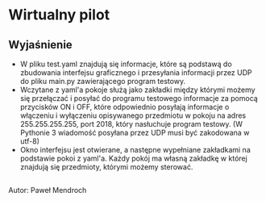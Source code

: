 # Wirtualny pilot
## Wyjaśnienie
- W pliku test.yaml znajdują się informacje, które są podstawą do zbudowania interfejsu graficznego 
i przesyłania informacji przez UDP do pliku main.py zawierającego program testowy.
- Wczytane z yaml'a pokoje służą jako zakładki między którymi możemy się przełączać
i posyłać do programu testowego informacje za pomocą przycisków ON i OFF, które odpowiednio
posyłają informacje o włączeniu i wyłączeniu opisywanego przedmiotu w pokoju na adres
255.255.255.255, port 2018, który nasłuchuje program testowy.
(W Pythonie 3 wiadomość posyłana przez UDP musi być zakodowana w utf-8)
- Okno interfejsu jest otwierane, a następne wypełniane zakładkami na podstawie pokoi z yaml'a.
Każdy pokój ma własną zakładkę w której znajdują się przedmioty, którymi możemy sterować.
##
Autor: Paweł Mendroch